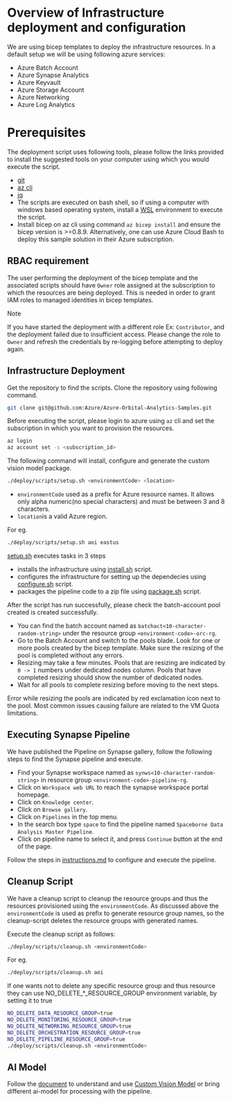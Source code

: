 # Overview of Infrastructure deployment and configuration

We are using bicep templates to deploy the infrastructure resources.
In a default setup we will be using following azure services:
- Azure Batch Account
- Azure Synapse Analytics
- Azure Keyvault
- Azure Storage Account
- Azure Networking
- Azure Log Analytics

# Prerequisites

The deployment script uses following tools, please follow the links provided to install the suggested tools on your computer using which you would execute the script.

- [git](https://github.com/git-guides/install-git) 
- [az cli](https://docs.microsoft.com/cli/azure/install-azure-cli)
- [jq](https://stedolan.github.io/jq/download/)
- The scripts are executed on bash shell, so if using a computer with windows based operating system, install a [WSL](https://docs.microsoft.com/windows/wsl/about) environment to execute the script.
- Install bicep on az cli using command  `az bicep install` and ensure the bicep version is >=0.8.9.
Alternatively, one can use Azure Cloud Bash to deploy this sample solution in their Azure subscription.

## RBAC requirement

The user performing the deployment of the bicep template and the associated scripts should have `Owner` role assigned at the subscription to which the resources are being deployed. This is needed in order to grant IAM roles to managed identities in bicep templates.

> [!NOTE]
If you have started the deployment with a different role Ex: `Contributor`, and the deployment failed due to insufficient access. Please change the role to `Owner` and refresh the credentials by re-logging before attempting to deploy again.

## Infrastructure Deployment

Get the repository to find the scripts. Clone the repository using following command.

```bash
git clone git@github.com:Azure/Azure-Orbital-Analytics-Samples.git
```

Before executing the script, please login to azure using `az` cli and set the subscription in which you want to provision the resources.

```bash
az login
az account set -s <subscription_id>
```

The following command will install, configure and generate the custom vision model package.

```bash
./deploy/scripts/setup.sh <environmentCode> <location>
```
- `environmentCode` used as a prefix for Azure resource names. It allows only alpha numeric(no special characters) and must be between 3 and 8 characters.
- `location`is a valid Azure region.

For eg.
```bash
./deploy/scripts/setup.sh aoi eastus
```

[setup.sh](./scripts/setup.sh) executes tasks in 3 steps
- installs the infrastructure using [install.sh](./scripts/install.sh) script.
- configures the infrastructure for setting up the dependecies using [configure.sh](./scripts/configure.sh) script.
- packages the pipeline code to a zip file using [package.sh](./scripts/package.sh) script.

After the script has run successfully, please check the batch-account pool created is created successfully.

- You can find the batch account named as `batchact<10-character-random-string>` under the resource group `<environment-code>-orc-rg`.
- Go to the Batch Account and switch to the pools blade. Look for one or more pools created by the bicep template. Make sure the resizing of the pool is completed without any errors. 
- Resizing may take a few minutes. Pools that are resizing are indicated by `0 -> 1` numbers under dedicated nodes column. Pools that have completed resizing should show the number of dedicated nodes. 
- Wait for all pools to complete resizing before moving to the next steps.

Error while resizing the pools are indicated by red exclamation icon next to the pool. Most common issues causing failure are related to the VM Quota limitations.

## Executing Synapse Pipeline

We have published the Pipeline on Synapse gallery, follow the following steps to find the Synapse pipeline and execute.

- Find your Synapse workspace named as `synws<10-character-random-string>` in resource group `<environment-code>-pipeline-rg`.
- Click on `Workspace web URL` to reach the synapse workspace portal homepage.
- Click on `Knowledge center`.
- Click on `Browse gallery`.
- Click on `Pipelines` in the top menu.
- In the search box type `space` to find the pipeline named `Spaceborne Data Analysis Master Pipeline`.
- Click on pipeline name to select it, and press `Continue` button at the end of the page.

Follow the steps in [instructions.md](./gallery/instructions.md) to configure and execute the pipeline.

## Cleanup Script

We have a cleanup script to cleanup the resource groups and thus the resources provisioned using the `environmentCode`.
As discussed above the `environmentCode` is used as prefix to generate resource group names, so the cleanup-script deletes the resource groups with generated names.

Execute the cleanup script as follows:

```bash
./deploy/scripts/cleanup.sh <environmentCode>
```

For eg.
```bash
./deploy/scripts/cleanup.sh aoi
```

If one wants not to delete any specific resource group and thus resource they can use NO_DELETE_*_RESOURCE_GROUP environment variable, by setting it to true

```bash
NO_DELETE_DATA_RESOURCE_GROUP=true
NO_DELETE_MONITORING_RESOURCE_GROUP=true
NO_DELETE_NETWORKING_RESOURCE_GROUP=true
NO_DELETE_ORCHESTRATION_RESOURCE_GROUP=true
NO_DELETE_PIPELINE_RESOURCE_GROUP=true
./deploy/scripts/cleanup.sh <environmentCode>
```

## AI Model

Follow the [document](./docs/using-ai-model-in-pipeline.md) to understand and use [Custom Vision Model](/src/aimodels) or bring different ai-model for processing with the pipeline.
